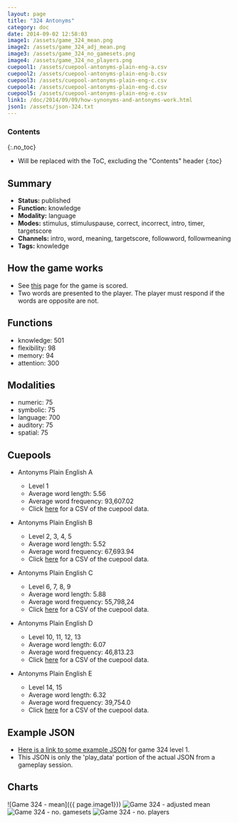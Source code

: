 ```yaml
---
layout: page
title: "324 Antonyms"
category: doc
date: 2014-09-02 12:58:03
image1: /assets/game_324_mean.png
image2: /assets/game_324_adj_mean.png
image3: /assets/game_324_no_gamesets.png
image4: /assets/game_324_no_players.png
cuepool1: /assets/cuepool-antonyms-plain-eng-a.csv
cuepool2: /assets/cuepool-antonyms-plain-eng-b.csv
cuepool3: /assets/cuepool-antonyms-plain-eng-c.csv
cuepool4: /assets/cuepool-antonyms-plain-eng-d.csv
cuepool5: /assets/cuepool-antonyms-plain-eng-e.csv
link1: /doc/2014/09/09/how-synonyms-and-antonyms-work.html
json1: /assets/json-324.txt
---
```


### Contents
{:.no_toc}

* Will be replaced with the ToC, excluding the "Contents" header
{:toc}

## Summary
<p>
<ul>
<li><strong>Status:</strong> published</li>
<li><strong>Function:</strong> knowledge</li>
<li><strong>Modality:</strong> language</li>
<li><strong>Modes:</strong> stimulus, stimuluspause, correct, incorrect, intro, timer, targetscore</li>
<li><strong>Channels:</strong> intro, word, meaning, targetscore, followword, followmeaning</li>
<li><strong>Tags:</strong> knowledge</li>
</ul>
</p>

## How the game works
<p>
<ul>
<li>See <a href="{{ page.link1 }}">this</a> page for the game is scored.</li>
<li>Two words are presented to the player. The player must respond if the words are opposite are not. </li>
</ul>
</p>

## Functions
<p>
<ul>
<li>knowledge: 501</li>
<li>flexibility: 98</li>
<li>memory: 94</li>
<li>attention: 300</li>
</ul>
</p>

## Modalities
<p>
<ul>
<li>numeric: 75</li>
<li>symbolic: 75</li>
<li>language: 700</li>
<li>auditory: 75</li>
<li>spatial: 75</li>
</ul>
</p>

## Cuepools
<p>
<ul>
<li>Antonyms Plain English A</li>
<ul>
<li>Level 1</li>
<li>Average word length: 5.56</li>
<li>Average word frequency: 93,607.02</li>
<li>Click <a href="{{ page.cuepool1 }}">here</a> for a CSV of the cuepool data.</li>
</ul>
</ul>
</p>

<p>
<ul>
<li>Antonyms Plain English B</li>
<ul>
<li>Level 2, 3, 4, 5</li>
<li>Average word length: 5.52</li>
<li>Average word frequency: 67,693.94</li>
<li>Click <a href="{{ page.cuepool2 }}">here</a> for a CSV of the cuepool data.</li>
</ul>
</ul>
</p>

<p>
<ul>
<li>Antonyms Plain English C</li>
<ul>
<li>Level 6, 7, 8, 9</li>
<li>Average word length: 5.88</li>
<li>Average word frequency: 55,798,24</li>
<li>Click <a href="{{ page.cuepool3 }}">here</a> for a CSV of the cuepool data.</li>
</ul>
</ul>
</p>

<p>
<ul>
<li>Antonyms Plain English D</li>
<ul>
<li>Level 10, 11, 12, 13</li>
<li>Average word length: 6.07</li>
<li>Average word frequency: 46,813.23</li>
<li>Click <a href="{{ page.cuepool4 }}">here</a> for a CSV of the cuepool data.</li>
</ul>
</ul>
</p>

<p>
<ul>
<li>Antonyms Plain English E</li>
<ul>
<li>Level 14, 15</li>
<li>Average word length: 6.32</li>
<li>Average word frequency: 39,754.0</li>
<li>Click <a href="{{ page.cuepool5 }}">here</a> for a CSV of the cuepool data.</li>
</ul>
</ul>
</p>

## Example JSON
<p>
<ul>
<li><a href="{{ page.json1 }}">Here is a link to some example JSON</a> for game 324 level 1.</li>
<li>This JSON is only the 'play_data' portion of the actual JSON from a gameplay session.</li>
</ul>
</p>

## Charts
![Game 324 - mean]({{ page.image1}})
![Game 324 - adjusted mean]({{page.image2}})
![Game 324 - no. gamesets]({{page.image3}})
![Game 324 - no. players]({{page.image4}})


